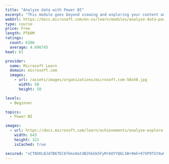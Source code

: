 ```yaml
---
title: "Analyze data with Power BI"
excerpt: "This module goes beyond viewing and exploring your content and explains how to interact with it by working with reports and dashboards to uncover and share new business insights."
webUrl: https://docs.microsoft.com/en-us/learn/modules/analyze-data-power-bi/
type: course
price: Free
length: PT60M
ratings:
  count: 6206
  average: 4.696745
heat: 61

provider:
  name: Microsoft Learn
  domain: microsoft.com
  images:
    - url: /assets/images/organizations/microsoft.com-50x50.jpg
      width: 50
      height: 50

levels:
  - Beginner

topics:
  - Power BI

images:
  - url: https://docs.microsoft.com/learn/achievements/analyze-explore-data-power-bi-social.png
    width: 643
    height: 321
    isCached: true

secured: "vCTNXKLBJd7B6TEC6fHnxOatdB2hkUk5FyMr6OYYQ6L5B+9mh+97XP9TGYXwGD5fySLQQF2PNrgKGQCu7TAWnz9KdeqZVZFjWd4+3zu+YY7LJiu/4Y9SgFcwAv+QPpJ8ZCMD1uPWAhWWic57L4EF13niebVrcDX5GYaxQwAZXg05WQFAuH8eDw6x89JVWo9uxwE8Hh5angGIiupPGWrDiAU1FpdC64W9zz4yxBB32jFxeUo4cyWsM8x1+ZS6Wjm8+AT9DSoB4pezXkuQZ91akJZDfnvqFd4uyfUs8cFmaRXZrZypugRjm20oLZ0HY+IDArv8glNY6G5mSah37Xs71wPhpjdqpJkRg2Bo30wg5ioB1irGbhVGqMiFojqXc6gBBcslgRe4otLCz8SwFfTswTGm9Dv6hCBm6P6sxiv0bvU=;wjKeB8xJ0/OOFWQYfCifRQ=="
---
```


